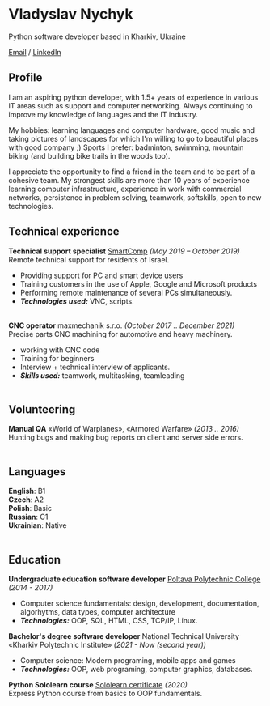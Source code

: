 # **Vladyslav Nychyk**

Python software developer based in Kharkiv, Ukraine

[Email](mailto:nv.astronaut@gmail.com) / [LinkedIn](https://www.linkedin.com/in/ladislaus-nychyk/)

## Profile

I am an aspiring python developer, with 1.5+ years of experience in various IT areas such as support and computer networking. Always continuing to improve my knowledge of languages and the IT industry.

My hobbies: learning languages and computer hardware, good music and taking pictures of landscapes for which I'm willing to go to beautiful places with good company ;) Sports I prefer: badminton, swimming, mountain biking (and building bike trails in the woods too). 

I appreciate the opportunity to find a friend in the team and to be part of a cohesive team.
My strongest skills are more than 10 years of experience learning computer infrastructure, experience in work with commercial networks, persistence in problem solving, teamwork, softskills, open to new technologies.

## Technical experience 

**Technical support specialist** [SmartComp](https://smart-comp.net/) _(May 2019 – October 2019)_ <br>
Remote technical support for residents of Israel.

- Providing support for PC and smart device users
- Training customers in the use of Apple, Google and Microsoft products
- Performing remote maintenance of several PCs simultaneously.
- **_Technologies used:_** VNC, scripts.
<br><br>

**CNC operator** maxmechanik s.r.o. _(October 2017 .. December 2021)_ <br>
Precise parts CNC machining for automotive and heavy machinery.

- working with CNC code 
- Training for beginners
- Interview + technical interview of applicants.
- **_Skills used:_** teamwork, multitasking, teamleading
<br><br>

## Volunteering

**Manual QA** «World of Warplanes», «Armored Warfare» _(2013 .. 2016)_ <br>
Hunting bugs and making bug reports on client and server side errors.
<br><br>

## Languages

**English**: B1 <br>
**Czech**: A2 <br>
**Polish**: Basic <br>
**Russian**: C1 <br>
**Ukrainian**: Native
<br><br>

## Education 

**Undergraduate education software developer** [Poltava Polytechnic College](https://drive.google.com/file/d/1YcjFjaf9J0Nml418o4gOk4_mtyHuESQqtg/view) _(2014 - 2017)_ <br>
- Computer science fundamentals: design, development, documentation, algorhytms, data types, computer architecture
- **_Technologies:_** OOP, SQL, HTML, CSS, TCP/IP, Linux. <br>

**Bachelor's degree software developer** National Technical University «Kharkiv Polytechnic Institute» _(2021 - Now (second year))_ <br>
- Computer science: Modern programing, mobile apps and games
- **_Technologies:_** OOP, web programing, computer graphics, databases. <br>

**Python Sololearn course** [Sololearn certificate](https://www.sololearn.com/Certificate/1073-7032918/pdf/) _(2020)_ <br>
Express Python course from basics to OOP fundamentals. <br>

